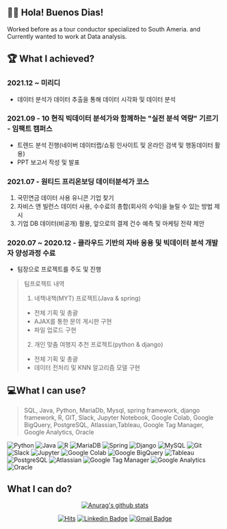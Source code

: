 ## 🙋‍♂️ Hola! Buenos Dias! <br>

Worked before as a tour conductor specialized to South Ameria.
and Currently wanted to work at Data analysis.

## 🏆 What I achieved?
### 2021.12 ~ 미리디
- 데이터 분석가
데이터 추출을 통해 데이터 시각화 및 데이터 분석

### 2021.09 - 10 현직 빅데이터 분석가와 함께하는 "실전 분석 역량" 기르기 - 임팩트 캠퍼스
- 트렌드 분석 진행(네이버 데이터랩/쇼핑 인사이트 및 온라인 검색 및 행동데이터 활용)
- PPT 보고서 작성 및 발표

### 2021.07 - 원티드 프리온보딩 데이터분석가 코스
1. 국민연금 데이터 사용 유니콘 기업 찾기
2. 자비스 앤 빌런스 데이터 사용, 수수료의 총합(회사의 수익)을 늘릴 수 있는 방법 제시
3. 기업 DB 데이터(비공개) 활용, 앞으로의 결제 건수 예측 및 마케팅 전략 제안

### 2020.07 ~ 2020.12 - 클라우드 기반의 자바 응용 및 빅데이터 분석 개발자 양성과정 수료
- 팀장으로 프로젝트를 주도 및 진행
> 팀프로젝트 내역
>  1. 네책내책(MYT) 프로젝트(Java & spring)
>   - 전체 기획 및 총괄
>   - AJAX를 통한 문의 게시판 구현
>   - 파일 업로드 구현
>  2. 개인 맞춤 여행지 추천 프로젝트(python & django)
>   - 전체 기획 및 총괄
>   - 데이터 전처리 및 KNN 알고리즘 모델 구현
>  

## 💻What I can use?

> SQL, Java, Python, MariaDb, Mysql, spring framework, django framework, R, GIT, Slack, Jupyter Notebook, Google Colab, Google BigQuery, PostgreSQL, Atlassian,Tableau, Google Tag Manager, Google Analytics, Oracle

<img alt="Python" src ="https://img.shields.io/badge/Python-3776AB.svg?&style=flat-square&logo=Python&logoColor=white"/> <img alt="Java" src ="https://img.shields.io/badge/Java-007396.svg?&style=flat-square&logo=Java&logoColor=white"/> <img alt="R" src ="https://img.shields.io/badge/R-276DC3.svg?&style=flat-square&logo=R&logoColor=white"/> <img alt="MariaDB" src ="https://img.shields.io/badge/MariaDB-003545.svg?&style=flat-square&logo=MariaDB&logoColor=white"/> <img alt="Spring" src ="https://img.shields.io/badge/Spring-6DB33F.svg?&style=flat-square&logo=Spring&logoColor=white"/> <img alt="Django" src ="https://img.shields.io/badge/Django-092E20.svg?&style=flat-square&logo=Django&logoColor=white"/> <img alt="MySQL" src ="https://img.shields.io/badge/MySQL-4479A1.svg?&style=flat-square&logo=MySQL&logoColor=white"/> <img alt="Git" src ="https://img.shields.io/badge/Git-F05032.svg?&style=flat-square&logo=Git&logoColor=white"/> <img alt="Slack" src ="https://img.shields.io/badge/Slack-4A154B.svg?&style=flat-square&logo=Slack&logoColor=white"/> <img alt="Jupyter" src ="https://img.shields.io/badge/Jupyter-F37626.svg?&style=flat-square&logo=Jupyter&logoColor=white"/> <img alt="Google Colab" src ="https://img.shields.io/badge/Google Colab-F9AB00.svg?&style=flat-square&logo=Google Colab&logoColor=white"/> <img alt="Google BigQuery" src ="https://img.shields.io/badge/Google BigQuery-669DF6.svg?&style=flat-square&logo=Google BigQuery&logoColor=white"/> <img alt="Tableau" src ="https://img.shields.io/badge/Tableau-E97627.svg?&style=flat-square&logo=Tableau&logoColor=white"/> <img alt="PostgreSQL" src ="https://img.shields.io/badge/PostgreSQL-4169E1.svg?&style=flat-square&logo=PostgreSQL&logoColor=white"/> <img alt="Atlassian" src ="https://img.shields.io/badge/Atlassian-0052CC.svg?&style=flat-square&logo=Atlassian&logoColor=white"/> <img alt="Google Tag Manager" src ="https://img.shields.io/badge/Google Tag Manager-246FDB.svg?&style=flat-square&logo=Google Tag Manager&logoColor=white"/> <img alt="Google Analytics" src ="https://img.shields.io/badge/Google Analytics-E37400.svg?&style=flat-square&logo=Google Analytics&logoColor=white"/> <img alt="Oracle" src ="https://img.shields.io/badge/Oracle-F80000.svg?&style=flat-square&logo=Oracle&logoColor=white"/>

## What I can do?
<div align=center>
  
[![Anurag's github stats](https://github-readme-stats.vercel.app/api?username=Leo-hw)](https://github.com/anuraghazra/github-readme-stats)


[![Hits](https://hits.seeyoufarm.com/api/count/incr/badge.svg?url=https%3A%2F%2Fgithub.com%2Fzzsza)](https://hits.seeyoufarm.com) 
[![Linkedin Badge](https://img.shields.io/badge/-LinkedIn-blue?style=flat-square&logo=Linkedin&logoColor=white&link=https://www.linkedin.com/in/bonghwan-lee-bba315b1/)](https://www.linkedin.com/in/bonghwan-lee-bba315b1/)
[![Gmail Badge](https://img.shields.io/badge/Gmail-d14836?style=flat-square&logo=Gmail&logoColor=white&link=mailto:lbh6314@gmail.com)](mailto:lbh6314@gmail.com)
  


  </div>
